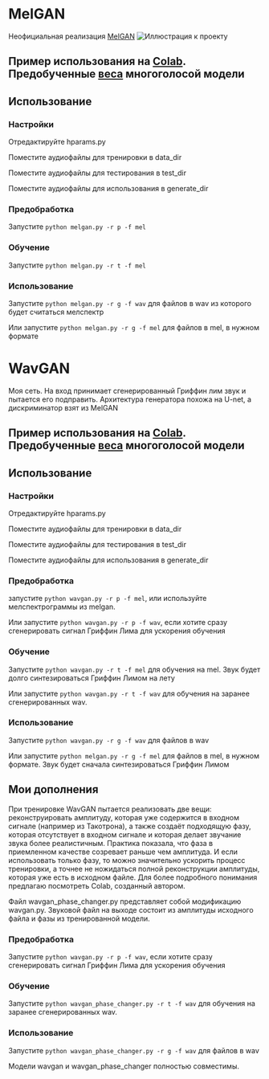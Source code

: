 # MelGAN
Неофициальная реализация [MelGAN](https://arxiv.org/abs/1910.06711)
![Иллюстрация к проекту](https://github.com/vlomme/MelGan-WavGan/blob/master/scheme.png)

## Пример использования на [Сolab](https://colab.research.google.com/github/vlomme/MelGan-WavGan/blob/master/MELGAN.ipynb). Предобученные [веса](https://drive.google.com/uc?id=10tLduS5fGNWby7IKvfltuIfUWUeAp9SM) многоголосой модели 
## Использование
### Настройки
Отредактируйте hparams.py

Поместите аудиофайлы для тренировки в data_dir

Поместите аудиофайлы для тестирования в test_dir

Поместите аудиофайлы для использования в generate_dir

### Предобработка
Запустите `python melgan.py -r p -f mel`

### Обучение
Запустите `python melgan.py -r t -f mel`

### Использование
Запустите `python melgan.py -r g -f wav` для файлов в wav из которого будет считаться мелспектр

Или запустите `python melgan.py -r g -f mel` для файлов в mel, в нужном формате

# WavGAN
Моя сеть. На вход принимает сгенерированный Гриффин лим звук и пытается его подправить. Архитектура генератора похожа на U-net, а дискриминатор взят из MelGAN

## Пример использования на [Сolab](https://colab.research.google.com/github/vlomme/MelGan-WavGan/blob/master/MELGAN.ipynb). Предобученные [веса](https://drive.google.com/uc?id=10tLduS5fGNWby7IKvfltuIfUWUeAp9SM) многоголосой модели 

## Использование
### Настройки
Отредактируйте hparams.py

Поместите аудиофайлы для тренировки в data_dir

Поместите аудиофайлы для тестирования в test_dir

Поместите аудиофайлы для использования в generate_dir

### Предобработка
запустите `python wavgan.py -r p -f mel`, или используйте мелспектрограммы из melgan.

Или запустите `python wavgan.py -r p -f wav`, если хотите сразу сгенерировать сигнал Гриффин Лима для ускорения обучения

### Обучение
Запустите `python wavgan.py -r t -f mel` для обучения на mel. Звук будет долго синтезироваться Гриффин Лимом на лету

Или запустите `python wavgan.py -r t -f wav` для обучения на заранее сгенерированных wav.

### Использование
Запустите `python wavgan.py -r g -f wav` для файлов в wav

Или запустите `python melgan.py -r g -f mel` для файлов в mel, в нужном формате. Звук будет сначала синтезироваться Гриффин Лимом

## Мои дополнения
При тренировке WavGAN пытается реализовать две вещи: реконструировать амплитуду, которая уже содержится в входном сигнале (например из Такотрона), а также создаёт подходящую фазу, которая отсутствует в входном сигнале и которая делает звучание звука более реалистичным. Практика показала, что фаза в приемленном качестве созревает раньше чем амплитуда. И если использовать только фазу, то можно значительно ускорить процесс тренировки, а точнее не ножидаться полной реконструкции амплитуды, которая уже есть в исходном файле. Для более подробного понимания предлагаю посмотреть Colab, созданный автором.

Файл wavgan_phase_changer.py представляет собой модификацию wavgan.py. Звуковой файл на выходе состоит из амплитуды исходного файла и фазы из тренированной модели.

### Предобработка
Запустите `python wavgan.py -r p -f wav`, если хотите сразу сгенерировать сигнал Гриффин Лима для ускорения обучения

### Обучение
Запустите `python wavgan_phase_changer.py -r t -f wav` для обучения на заранее сгенерированных wav.

### Использование
Запустите `python wavgan_phase_changer.py -r g -f wav` для файлов в wav

Модели wavgan и wavgan_phase_changer полностью совместимы. 
